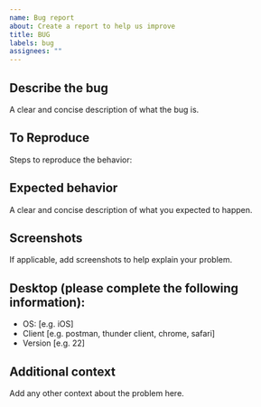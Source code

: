 ```yaml
---
name: Bug report
about: Create a report to help us improve
title: BUG
labels: bug
assignees: ""
---
```


## **Describe the bug**

A clear and concise description of what the bug is.

## **To Reproduce**

Steps to reproduce the behavior:

## **Expected behavior**

A clear and concise description of what you expected to happen.

## **Screenshots**

If applicable, add screenshots to help explain your problem.

## **Desktop (please complete the following information):**

- OS: [e.g. iOS]
- Client [e.g. postman, thunder client, chrome, safari]
- Version [e.g. 22]

## **Additional context**

Add any other context about the problem here.
